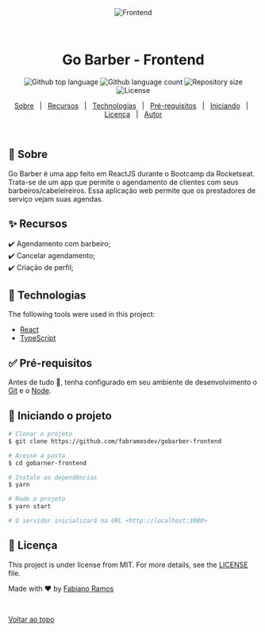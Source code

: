 <div align="center" id="top"> 
  <img src="https://i.ytimg.com/vi/o6muKsCdp2A/maxresdefault.jpg" alt="Frontend" />

  &#xa0;

  <!-- <a href="https://frontend.netlify.app">Demo</a> -->
</div>

<h1 align="center">Go Barber - Frontend</h1>

<p align="center">
  <img alt="Github top language" src="https://img.shields.io/github/languages/top/fabramosdev/gobarber-frontend?color=7159C1">

  <img alt="Github language count" src="https://img.shields.io/github/languages/count/fabramosdev/gobarber-frontend?color=7159C1">

  <img alt="Repository size" src="https://img.shields.io/github/repo-size/fabramosdev/gobarber-frontend?color=7159C1">

  <img alt="License" src="https://img.shields.io/github/last-commit/fabramosdev/gobarber-frontend?color=7159C1">

  <!-- <img alt="Github issues" src="https://img.shields.io/github/issues/fabramosdev/gobarber-frontend?color=56BEB8" /> -->

  <!-- <img alt="Github forks" src="https://img.shields.io/github/forks/fabramosdev/gobarber-frontend?color=56BEB8" /> -->

  <!-- <img alt="Github stars" src="https://img.shields.io/github/stars/fabramosdev/gobarber-frontend?color=56BEB8" /> -->
</p>

<!-- Status -->

<!-- <h4 align="center"> 
	🚧  Gobarber frontend 🚀 Under construction...  🚧
</h4> 

<hr> -->

<p align="center">
  <a href="#dart-about">Sobre</a> &#xa0; | &#xa0; 
  <a href="#sparkles-features">Recursos</a> &#xa0; | &#xa0;
  <a href="#rocket-technologies">Technologias</a> &#xa0; | &#xa0;
  <a href="#white_check_mark-requirements">Pré-requisitos</a> &#xa0; | &#xa0;
  <a href="#checkered_flag-starting">Iniciando</a> &#xa0; | &#xa0;
  <a href="#memo-license">Licença</a> &#xa0; | &#xa0;
  <a href="https://github.com/fabramosdev" target="_blank">Autor</a>
</p>

<br>

## :dart: Sobre ##

Go Barber é uma app feito em ReactJS durante o Bootcamp da Rocketseat. Trata-se de um app que permite o agendamento de clientes com seus barbeiros/cabeleireiros. Essa aplicação web permite que os prestadores de serviço vejam suas agendas.

## :sparkles: Recursos ##

:heavy_check_mark: Agendamento com barbeiro;\
:heavy_check_mark: Cancelar agendamento;\
:heavy_check_mark: Criação de perfil;

## :rocket: Technologias ##

The following tools were used in this project:

- [React](https://pt-br.reactjs.org/)
- [TypeScript](https://www.typescriptlang.org/)

## :white_check_mark: Pré-requisitos ##

Antes de tudo :checkered_flag:, tenha configurado em seu ambiente de desenvolvimento o  [Git](https://git-scm.com) e o [Node](https://nodejs.org/en/).

## :checkered_flag: Iniciando o projeto ##

```bash
# Clonar o projeto
$ git clone https://github.com/fabramosdev/gobarber-frontend

# Acesse a pasta
$ cd gobarner-frontend

# Instale as dependências
$ yarn

# Rode o projeto
$ yarn start

# O servidor inicializará na URL <http://localhost:3000>
```

## :memo: Licença ##

This project is under license from MIT. For more details, see the [LICENSE](LICENSE.md) file.


Made with :heart: by <a href="https://github.com/fabramosdev" target="_blank">Fabiano Ramos</a>

&#xa0;

<a href="#top">Voltar ao topo</a>
